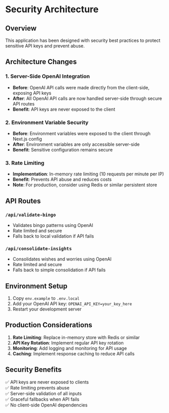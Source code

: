 # Security Architecture

## Overview

This application has been designed with security best practices to protect sensitive API keys and prevent abuse.

## Architecture Changes

### 1. Server-Side OpenAI Integration

- **Before**: OpenAI API calls were made directly from the client-side, exposing API keys
- **After**: All OpenAI API calls are now handled server-side through secure API routes
- **Benefit**: API keys are never exposed to the client

### 2. Environment Variable Security

- **Before**: Environment variables were exposed to the client through Next.js config
- **After**: Environment variables are only accessible server-side
- **Benefit**: Sensitive configuration remains secure

### 3. Rate Limiting

- **Implementation**: In-memory rate limiting (10 requests per minute per IP)
- **Benefit**: Prevents API abuse and reduces costs
- **Note**: For production, consider using Redis or similar persistent store

## API Routes

### `/api/validate-bingo`

- Validates bingo patterns using OpenAI
- Rate limited and secure
- Falls back to local validation if API fails

### `/api/consolidate-insights`

- Consolidates wishes and worries using OpenAI
- Rate limited and secure
- Falls back to simple consolidation if API fails

## Environment Setup

1. Copy `env.example` to `.env.local`
2. Add your OpenAI API key: `OPENAI_API_KEY=your_key_here`
3. Restart your development server

## Production Considerations

1. **Rate Limiting**: Replace in-memory store with Redis or similar
2. **API Key Rotation**: Implement regular API key rotation
3. **Monitoring**: Add logging and monitoring for API usage
4. **Caching**: Implement response caching to reduce API calls

## Security Benefits

✅ API keys are never exposed to clients  
✅ Rate limiting prevents abuse  
✅ Server-side validation of all inputs  
✅ Graceful fallbacks when API fails  
✅ No client-side OpenAI dependencies

